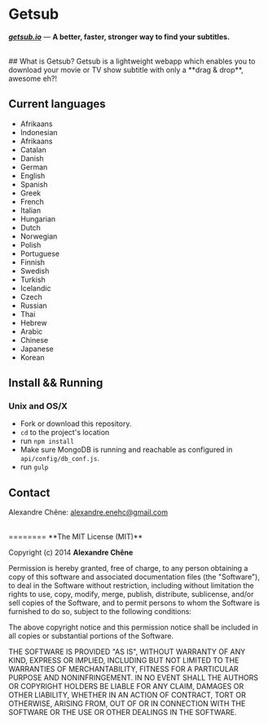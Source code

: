 # Getsub
***[getsub.io](http://getsub.io/ "getsub")*** — **A better, faster, stronger way to find your subtitles.**

<br>
## What is Getsub?
Getsub is a lightweight webapp which enables you to download your movie or TV show subtitle with only a **drag & drop**, awesome eh?!

## Current languages

 - Afrikaans
 - Indonesian
 - Afrikaans
 - Catalan
 - Danish
 - German
 - English
 - Spanish
 - Greek
 - French
 - Italian
 - Hungarian
 - Dutch
 - Norwegian
 - Polish
 - Portuguese
 - Finnish
 - Swedish
 - Turkish
 - Icelandic
 - Czech
 - Russian
 - Thai
 - Hebrew
 - Arabic
 - Chinese
 - Japanese
 - Korean


## Install && Running
### Unix and OS/X
- Fork or download this repository.
- `cd` to the project's location
- run `npm install`
- Make sure MongoDB is running and reachable as configured in `api/config/db_conf.js`.
- run `gulp`

## Contact
Alexandre Chêne: alexandre.enehc@gmail.com

<br>
========
**The MIT License (MIT)**

Copyright (c) 2014 **Alexandre Chêne**

Permission is hereby granted, free of charge, to any person obtaining a copy
of this software and associated documentation files (the "Software"), to deal
in the Software without restriction, including without limitation the rights
to use, copy, modify, merge, publish, distribute, sublicense, and/or sell
copies of the Software, and to permit persons to whom the Software is
furnished to do so, subject to the following conditions:

The above copyright notice and this permission notice shall be included in all
copies or substantial portions of the Software.

THE SOFTWARE IS PROVIDED "AS IS", WITHOUT WARRANTY OF ANY KIND, EXPRESS OR
IMPLIED, INCLUDING BUT NOT LIMITED TO THE WARRANTIES OF MERCHANTABILITY,
FITNESS FOR A PARTICULAR PURPOSE AND NONINFRINGEMENT. IN NO EVENT SHALL THE
AUTHORS OR COPYRIGHT HOLDERS BE LIABLE FOR ANY CLAIM, DAMAGES OR OTHER
LIABILITY, WHETHER IN AN ACTION OF CONTRACT, TORT OR OTHERWISE, ARISING FROM,
OUT OF OR IN CONNECTION WITH THE SOFTWARE OR THE USE OR OTHER DEALINGS IN THE
SOFTWARE.

